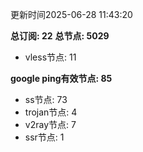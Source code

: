 更新时间2025-06-28 11:43:20

**总订阅: 22**
**总节点: 5029**
- vless节点: 11

**google ping有效节点: 85**
- ss节点: 73
- trojan节点: 4
- v2ray节点: 7
- ssr节点: 1
